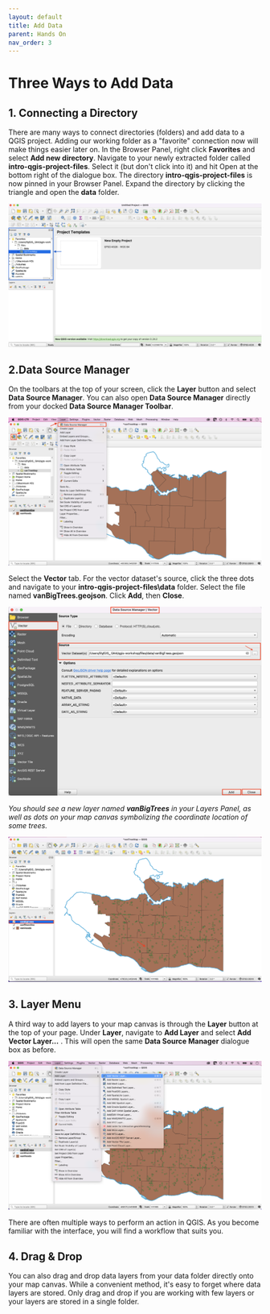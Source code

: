 ```yaml
---
layout: default
title: Add Data
parent: Hands On
nav_order: 3
---
```


# Three Ways to Add Data

## 1. Connecting a Directory 

There are many ways to connect directories (folders) and add data to a QGIS project. Adding our working folder as a "favorite" connection now will make things easier later on. In the Browser Panel, right click **Favorites** and select **Add new directory**. Navigate to your newly extracted folder called **intro-qgis-project-files**. Select it (but don't click into it) and hit Open at the bottom right of the dialogue box. The directory **intro-qgis-project-files** is now pinned in your Browser Panel. Expand the directory by clicking the triangle and open the **data** folder.


![Image of Open VanTreeMap ](Open-vantreemap_20220518.png)



## 2.Data Source Manager 

On the toolbars at the top of your screen, click the **Layer** button and select **Data Source Manager**. You can also open **Data Source Manager** directly from your docked **Data Source Manager Toolbar**. 

![Data Source Manager button](data-source-manager_20220518.png)

Select the **Vector** tab. For the vector dataset's source, click the three dots and navigate to your **intro-qgis-project-files\data** folder. Select the file named **vanBigTrees.geojson**. Click **Add**, then **Close**.

![add vanBigTrees vector](add-vector-vanBigTrees_20220518.png)

*You should see a new layer named **vanBigTrees** in your Layers Panel, as well as dots on your map canvas symbolizing the coordinate location of some trees.*

![vanBigTrees new layer](vanBigTrees-new-layer_20220518.png)

## 3. Layer Menu

A third way to add layers to your map canvas is through the **Layer** button at the top of your page. Under **Layer**, navigate to **Add Layer** and select **Add Vector Layer...** . This will open the same **Data Source Manager** dialogue box as before. 

![Add Vector Layer](add-vector-layer_20220518.png)

There are often multiple ways to perform an action in QGIS. As you become familiar with the interface, you will find a workflow that suits you. 

## 4. Drag & Drop
 You can also drag and drop data layers from your data folder directly onto your map canvas. While a convenient method, it's easy to forget where data layers are stored. Only drag and drop if you are working with few layers or your layers are stored in a single folder. 